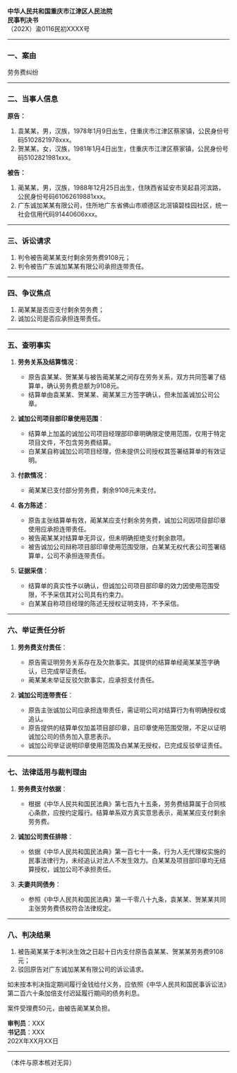 **中华人民共和国重庆市江津区人民法院  
民事判决书**  
（202X）渝0116民初XXXX号  

---

### 一、案由  
劳务费纠纷  

---

### 二、当事人信息  
**原告：**  
1. 袁某某，男，汉族，1978年1月9日出生，住重庆市江津区蔡家镇，公民身份号码5102821978xxx。  
2. 贺某某，女，汉族，1981年1月4日出生，住重庆市江津区蔡家镇，公民身份号码5102821981xxx。  

**被告：**  
1. 蔺某某，男，汉族，1988年12月25日出生，住陕西省延安市吴起县河滨路，公民身份号码61062619881xxx。  
2. 广东诚加某某有限公司，住所地广东省佛山市顺德区北滘镇碧桂园社区，统一社会信用代码91440606xxx。  

---

### 三、诉讼请求  
1. 判令被告蔺某某支付剩余劳务费9108元；  
2. 判令被告广东诚加某某有限公司承担连带责任。  

---

### 四、争议焦点  
1. 蔺某某是否应支付剩余劳务费；  
2. 诚加公司是否应承担连带责任。  

---

### 五、查明事实  
1. **劳务关系及结算情况**：  
   - 原告袁某某、贺某某与被告蔺某某之间存在劳务关系，双方共同签署了结算单，确认劳务费总额为9108元。  
   - 结算单由袁某某、贺某某、蔺某某三方签字确认，但未加盖诚加公司公章。  

2. **诚加公司项目部印章使用范围**：  
   - 结算单上加盖的诚加公司项目经理部印章明确限定使用范围，仅用于特定项目文件，不包含劳务费结算。  
   - 白某某自称诚加公司项目经理，但未提供公司授权其签署结算单的有效证明。  

3. **付款情况**：  
   - 蔺某某已支付部分劳务费，剩余9108元未支付。  

4. **各方陈述**：  
   - 原告主张结算单有效，蔺某某应支付剩余劳务费，诚加公司因项目部印章使用应承担连带责任。  
   - 被告蔺某某对结算单无异议，但未明确拒绝支付剩余款项。  
   - 被告诚加公司辩称项目部印章使用范围受限，白某某无权代表公司签署结算单，公司不承担连带责任。  

5. **证据采信**：  
   - 结算单的真实性予以确认，但诚加公司项目部印章的效力因使用范围受限，不予采信其对公司具有约束力。  
   - 白某某自称项目经理的陈述无授权证明支持，不予采信。  

---

### 六、举证责任分析  
1. **劳务费支付责任**：  
   - 原告需证明劳务关系存在及欠款事实。其提供的结算单经蔺某某签字确认，已完成举证责任。  
   - 蔺某某未举证反驳欠款事实，应承担支付责任。  

2. **诚加公司连带责任**：  
   - 原告主张诚加公司应承担连带责任，需证明公司对结算行为有明确授权或追认。  
   - 原告提供的结算单仅加盖项目部印章，且印章使用范围受限，不足以证明诚加公司的债务加入意思表示。  
   - 诚加公司举证说明印章使用范围及白某某无授权，已完成反驳举证责任。  

---

### 七、法律适用与裁判理由  
1. **劳务费支付依据**：  
   - 根据《中华人民共和国民法典》第七百九十五条，劳务费结算属于合同核心条款，应按约定履行。结算单系双方真实意思表示，蔺某某应支付剩余劳务费。  

2. **诚加公司责任排除**：  
   - 依据《中华人民共和国民法典》第一百七十一条，行为人无代理权实施的民事法律行为，未经追认对法人不发生效力。白某某及项目部印章均无结算授权，诚加公司不承担责任。  

3. **夫妻共同债务**：  
   - 参照《中华人民共和国民法典》第一千零八十九条，袁某某、贺某某共同主张劳务费债权符合法律规定。  

---

### 八、判决结果  
1. 被告蔺某某于本判决生效之日起十日内支付原告袁某某、贺某某劳务费9108元；  
2. 驳回原告对广东诚加某某有限公司的诉讼请求。  

如未按本判决指定期间履行金钱给付义务，应依照《中华人民共和国民事诉讼法》第二百六十条加倍支付迟延履行期间的债务利息。  

案件受理费50元，由被告蔺某某负担。  

**审判员**：XXX  
**书记员**：XXX  
202X年XX月XX日  

---  
（本件与原本核对无异）